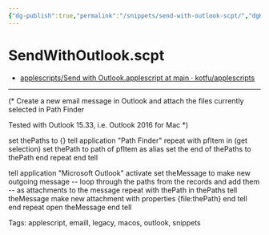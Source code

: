 ```yaml
---
{"dg-publish":true,"permalink":"/snippets/send-with-outlook-scpt/","dgHomeLink":true,"dgPassFrontmatter":false}
---
```


# SendWithOutlook.scpt

- [applescripts/Send with Outlook.applescript at main · kotfu/applescripts](https://github.com/kotfu/applescripts/blob/main/src/Send%20with%20Outlook.applescript)

---
(*
Create a new email message in Outlook and attach the files
currently selected in Path Finder

Tested with Outlook 15.33, i.e. Outlook 2016 for Mac
*)

set thePaths to {}
tell application "Path Finder"
	repeat with pfItem in (get selection)
		set thePath to path of pfItem as alias
		set the end of thePaths to thePath
	end repeat
end tell

tell application "Microsoft Outlook"
	activate
	set theMessage to make new outgoing message
	-- loop through the paths from the records and add them
	-- as attachments to the message
	repeat with thePath in thePaths
		tell theMessage
			make new attachment with properties {file:thePath}
		end tell
	end repeat
	open theMessage
end tell

Tags:
  applescript, emaill, legacy, macos, outlook, snippets